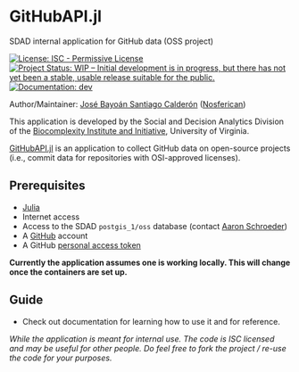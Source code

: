# GitHubAPI.jl
SDAD internal application for GitHub data (OSS project)

[![License: ISC - Permissive License](https://img.shields.io/badge/License-ISC-green.svg)](https://img.shields.io/github/license/uva-bi-sdad/GitHubAPI.jl)
[![Project Status: WIP – Initial development is in progress, but there has not yet been a stable, usable release suitable for the public.](https://www.repostatus.org/badges/latest/wip.svg)](https://www.repostatus.org/#wip)
[![Documentation: dev](https://img.shields.io/badge/docs-dev-blue.svg)](https://uva-bi-sdad.github.io/GitHubAPI.jl/dev)

Author/Maintainer: [José Bayoán Santiago Calderón](https://jbsc.netlify.com) ([Nosferican](https://github.com/Nosferican))

This application is developed by the Social and Decision Analytics Division of the [Biocomplexity Institute and Initiative](https://biocomplexity.virginia.edu/), University of Virginia.

[GitHubAPI.jl](https://github.com/uva-bi-sdad/GitHubAPI.jl) is an application to collect GitHub data on open-source projects (i.e., commit data for repositories with OSI-approved licenses).

## Prerequisites

- [Julia](https://julialang.org/)
- Internet access
- Access to the SDAD `postgis_1/oss` database (contact [Aaron Schroeder](mailto:ads7fg@virginia.edu))
- A [GitHub](https://Github.com/) account
- A GitHub [personal access token](https://help.github.com/en/articles/creating-a-personal-access-token-for-the-command-line)

**Currently the application assumes one is working locally. This will change once the containers are set up.**

## Guide
- Check out documentation for learning how to use it and for reference.

*While the application is meant for internal use. The code is ISC licensed and may be useful for other people. Do feel free to fork the project / re-use the code for your purposes.*

